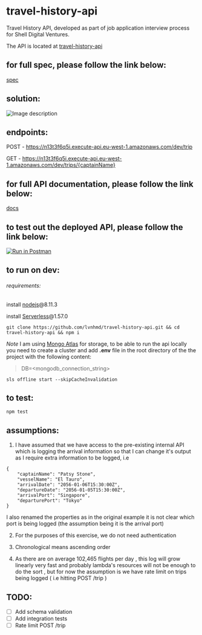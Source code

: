 # travel-history-api
Travel History API, developed as part of job application interview process for Shell Digital Ventures.

The API is located at [travel-history-api](https://n13t3f6q5i.execute-api.eu-west-1.amazonaws.com/dev)

## for full spec, please follow the link below:
  [spec](https://elvin-specs.s3-eu-west-1.amazonaws.com/Backend+engineer+(interview).pdf)

## solution:

![Image description](https://elvin-specs.s3-eu-west-1.amazonaws.com/travel+history+api+(2).png)


## endpoints:
  POST - https://n13t3f6q5i.execute-api.eu-west-1.amazonaws.com/dev/trip

  GET - https://n13t3f6q5i.execute-api.eu-west-1.amazonaws.com/dev/trips/{captainName}

## for full API documentation, please follow the link below:
  [docs](https://app.swaggerhub.com/apis/connect-the-dots-ltd/travel-history-api/1.0.0)

## to test out the deployed API, please  follow the link below:
[![Run in Postman](https://run.pstmn.io/button.svg)](https://app.getpostman.com/run-collection/8d0605bd914859b48813)

## to run on dev:

###### requirements:

install [nodejs](https://nodejs.org/en/)@8.11.3

install [Serverless](https://serverless.com/)@1.57.0

`git clone https://github.com/lvnhmd/travel-history-api.git && cd travel-history-api && npm i`

*Note* I am using [Mongo Atlas](https://docs.atlas.mongodb.com/getting-started/) for storage, to be able to run the api locally you need to create a cluster and add **.env** file in the root directory of the the project with the following content:

>DB=<mongodb_connection_string>

`sls offline start --skipCacheInvalidation`

## to test:
`npm test`

## assumptions:
1. I have assumed that we have access to the pre-existing internal API which is logging the arrival information so that I can change it's output as I require extra information to be logged, i.e
```
{
    "captainName": "Patsy Stone",
    "vesselName": "El Tauro",
    "arrivalDate": "2056-01-06T15:30:00Z",
    "departureDate": "2056-01-05T15:30:00Z",
    "arrivalPort": "Singapore",
    "departurePort": "Tokyo"
}
```
I also renamed the properties as in the original example it is not clear which port is being logged (the assumption being it is the arrival port)

2. For the purposes of this exercise, we do not need authentication

3. Chronological means ascending order

4. As there are on average 102,465 flights per day , this log will grow linearly very fast and probably lambda's resources will not be enough to do the sort , but for now the assumption is we have rate limit on trips being logged ( i.e hitting POST /trip )

## TODO:

- [ ] Add schema validation
- [ ] Add integration tests
- [ ] Rate limit POST /trip
